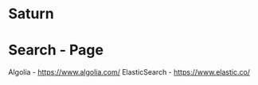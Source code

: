 # Saturn
# Search - Page

Algolia - https://www.algolia.com/
ElasticSearch - https://www.elastic.co/

